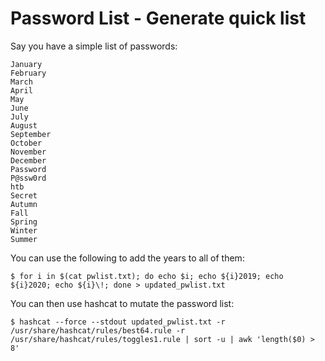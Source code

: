 # Password List - Generate quick list 

Say you have a simple list of passwords:
```
January
February
March
April
May
June
July
August
September
October
November
December
Password
P@ssw0rd
htb
Secret
Autumn
Fall
Spring
Winter
Summer
```

You can use the following to add the years to all of them:
```
$ for i in $(cat pwlist.txt); do echo $i; echo ${i}2019; echo ${i}2020; echo ${i}\!; done > updated_pwlist.txt
```
You can then use hashcat to mutate the password list:
```
$ hashcat --force --stdout updated_pwlist.txt -r /usr/share/hashcat/rules/best64.rule -r /usr/share/hashcat/rules/toggles1.rule | sort -u | awk 'length($0) > 8'
```

